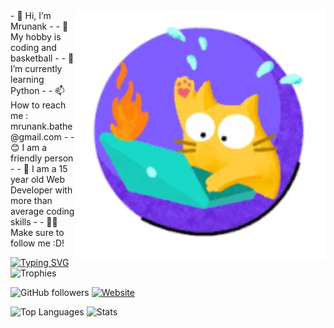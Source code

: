 


<img align="right" alt="Coding" width="400" src="jjj.gif" />
- 👋 Hi, I’m Mrunank
- 
- 👀 My hobby is coding and basketball
- 
- 🌱 I’m currently learning Python
- 
- 📫 How to reach me : mrunank.bathe@gmail.com
- 
- 😊 I am a friendly person
- 
- 📓 I am a 15 year old Web Developer with more than average coding skills
- 
- 🙍‍♂️ Make sure to follow me :D!



[![Typing SVG](https://readme-typing-svg.herokuapp.com?font=Robot-Bold&size=30&color=00F7E4&center=false&vCenter=true&width=900&height=110&lines=Passionate+Developer;Programmer;Content+Creator/Writer;Tech-savvy+person+from+India)](https://git.io/typing-svg)
![Trophies](https://github-profile-trophy.vercel.app/?username=FlashLeap&theme=gruvbox)

![GitHub followers](https://img.shields.io/github/followers/FlashLeap?label=followers&style=flat)
[![Website](https://img.shields.io/badge/website-FlashLeap.github.io-blue)](https://FlashLeap.github.io "Visit my website")

![Top Languages](https://github-readme-stats.vercel.app/api/top-langs/?username=FlashLeap&theme=gruvbox&count_private=true&custom_title=Top%20Languages)
![Stats](https://github-readme-stats.vercel.app/api?username=FlashLeap&theme=gruvbox&custom_title=Stats)



<!---
BATHILL/BATHILL is a ✨ special ✨ repository because its `README.md` (this file) appears on your GitHub profile.
You can click the Preview link to take a look at your changes.
--->
